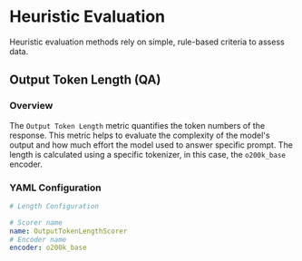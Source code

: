 # Heuristic Evaluation

Heuristic evaluation methods rely on simple, rule-based criteria to assess data.

## Output Token Length (QA)

### Overview

The `Output Token Length` metric quantifies the token numbers of the response. This metric helps to evaluate the complexity of the model's output and how much effort the model used to answer specific prompt. The length is calculated using a specific tokenizer, in this case, the `o200k_base` encoder.

### YAML Configuration

```yaml
# Length Configuration

# Scorer name
name: OutputTokenLengthScorer
# Encoder name
encoder: o200k_base
```
